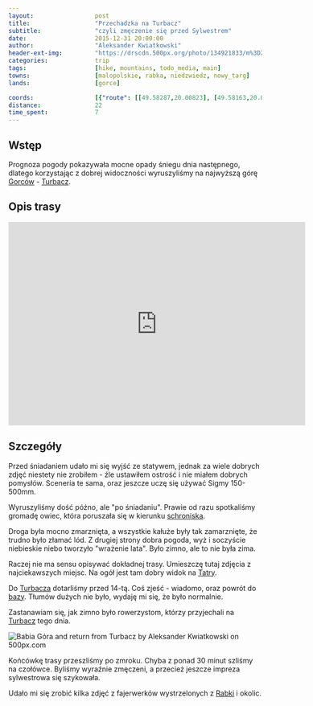 ```yaml
---
layout:                 post
title:                  "Przechadzka na Turbacz"
subtitle:               "czyli zmęczenie się przed Sylwestrem"
date:                   2015-12-31 20:00:00
author:                 "Aleksander Kwiatkowski"
header-ext-img:         "https://drscdn.500px.org/photo/134921833/m%3D2048/1a17b6a07b5deb734f47a9da30bae87b"
categories:             trip
tags:                   [hike, mountains, todo_media, main]
towns:                  [malopolskie, rabka, niedzwiedz, nowy_targ]
lands:                  [gorce]

coords:                 [{"route": [[49.58287,20.00823], [49.58163,20.00975], [49.57742,20.02514], [49.56611,20.03784], [49.55981,20.03973], [49.55947,20.07483], [49.55259,20.09554], [49.54951,20.09687], [49.54726,20.10850], [49.54335,20.11056], [49.54351,20.11869]], "type": "hike"}]
distance:               22
time_spent:             7
---
```


[wiki-pkp-ic]:          https://pl.wikipedia.org/wiki/PKP_Intercity#InterCity
[wiki-maciejowa]:       https://pl.wikipedia.org/wiki/Bac%C3%B3wka_PTTK_na_Maciejowej
[wiki-krakow]:          https://pl.wikipedia.org/wiki/Krak%C3%B3w
[wiki-rabka]:           https://pl.wikipedia.org/wiki/Rabka-Zdr%C3%B3j
[wiki-sucha-beskidzka]: https://pl.wikipedia.org/wiki/Sucha_Beskidzka
[wiki-gsb]:             https://pl.wikipedia.org/wiki/G%C5%82%C3%B3wny_Szlak_Beskidzki

[wiki-gorce]:           https://pl.wikipedia.org/wiki/Gorce
[wiki-turbacz]:         https://pl.wikipedia.org/wiki/Turbacz
[wiki-tatry]:           https://pl.wikipedia.org/wiki/Tatry


Wstęp
-----

Prognoza pogody pokazywała mocne opady śniegu dnia następnego, dlatego korzystając
z dobrej widoczności wyruszyliśmy na najwyższą górę [Gorców][wiki-gorce] -
[Turbacz][wiki-turbacz].

Opis trasy
----------

<iframe height='405' width='590' frameborder='0' allowtransparency='true' scrolling='no' src='https://www.strava.com/activities/462835186/embed/f4b38304b7831d6680383dcaf737a20e04c33f87'></iframe>

Szczegóły
---------

Przed śniadaniem udało mi się wyjść ze statywem, jednak za wiele dobrych zdjęć
niestety nie zrobiłem - źle ustawiłem ostrość i nie miałem dobrych pomysłów.
Sceneria te sama, oraz jeszcze uczę się używać Sigmy 150-500mm.

Wyruszyliśmy dość późno, ale "po śniadaniu". Prawie od razu spotkaliśmy gromadę
owiec, która poruszała się w kierunku [schroniska][wiki-maciejowa].

Droga była mocno zmarznięta, a wszystkie kałuże były tak zamarznięte, że trudno
było złamać lód. Z drugiej strony dobra pogoda, wyż i soczyście niebieskie niebo
tworzyło "wrażenie lata". Było zimno, ale to nie była zima.

Raczej nie ma sensu opisywać dokładnej trasy. Umieszczę tutaj zdjęcia z najciekawszych
miejsc. Na ogół jest tam dobry widok na [Tatry][wiki-tatry].

Do [Turbacza][wiki-turbacz] dotarliśmy przed 14-tą. Coś zjeść - wiadomo, oraz
powrót do [bazy][wiki-maciejowa]. Tłumów dużych nie było, wydaję mi się, że było normalnie.

Zastanawiam się, jak zimno było rowerzystom, którzy przyjechali na
[Turbacz][wiki-turbacz] tego dnia.

<div class='pixels-photo'>
  <p>
    <img src='https://drscdn.500px.org/photo/140613147/m%3D900/fea86be28dd81642846429e9449ce517' alt='Babia Góra and return from Turbacz by Aleksander Kwiatkowski on 500px.com'>
  </p>
  <a href='https://500px.com/photo/140613147/babia-g%C3%B3ra-and-return-from-turbacz-by-aleksander-kwiatkowski' alt='Babia Góra and return from Turbacz by Aleksander Kwiatkowski on 500px.com'></a>
</div>
<script type='text/javascript' src='https://500px.com/embed.js'></script>

Końcówkę trasy przeszliśmy po zmroku. Chyba z ponad 30 minut szliśmy na czołówce. Byliśmy
wyraźnie zmęczeni, a przecież jeszcze impreza sylwestrowa się szykowała.

Udało mi się zrobić kilka zdjęć z fajerwerków wystrzelonych z [Rabki][wiki-rabka] i okolic.
